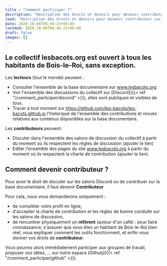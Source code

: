 ```yaml
---
title : "Comment participer ?"
description: "Description des droits et devoirs pour devenir contributeur sur lesbacots.org"
lead: "Description des droits et devoirs pour devenir contributeur sur lesbacots.org"
date: 2020-10-06T08:48:23+00:00
lastmod: 2020-10-06T08:48:23+00:00
draft: false
images: []
---
```


## Le collectif lesbacots.org est ouvert à tous les habitants de Bois-le-Roi, sans exception. ##

Les **lecteurs** (tout le monde) peuvent :
- Consulter l'ensemble de la base documentaire sur www.lesbacots.org.
- Voir l'ensemble des discussions du collectif sur [Discord]({{< ref "/comment_participer/discord" >}}), elles sont publiques et visibles de tous.
- Tracer à tout moment sur https://github.com/les-bacots/les-bacots.github.io l'historique de l'ensemble des contributions et revues relatives aux contenus disponibles sur la base documentaire.

Les **contributeurs** peuvent:
- Discuter dans l'ensemble des salons de discussion du collectif à partir du moment où ils respectent les règles de discussion (ajouter le lien)
- Editer l'ensemble des pages du site www.lesbacots.org à partir du moment où ils respectent la charte de contribution (ajouter le lien).

## Comment devenir contributeur ?
Pour avoir le droit de discuter sur les salons Discord ou de contribuer sur la base documentaire, il faut devenir **Contributeur**

Pour cela, nous vous demanderons uniquement :
- de compléter votre profil en ligne,
- d'accepter la charte de contribution et les règles de bonne conduite sur les salons de discussion,
- de rencontrer physiquement un **référent** (autour d'un café) : pour faire connaissance, s'assurer que vous êtes un habitant de Bois-le-Roi bien réel, vous expliquer comment  les outils fonctionnent, et enfin vous donner vos droits de **contributeur**.

Vous pourrez alors immédiatement participer aux groupes de travail, proposer vos idées, ... sur notre espace [Github]({{< ref "/comment_participer/github" >}}).
